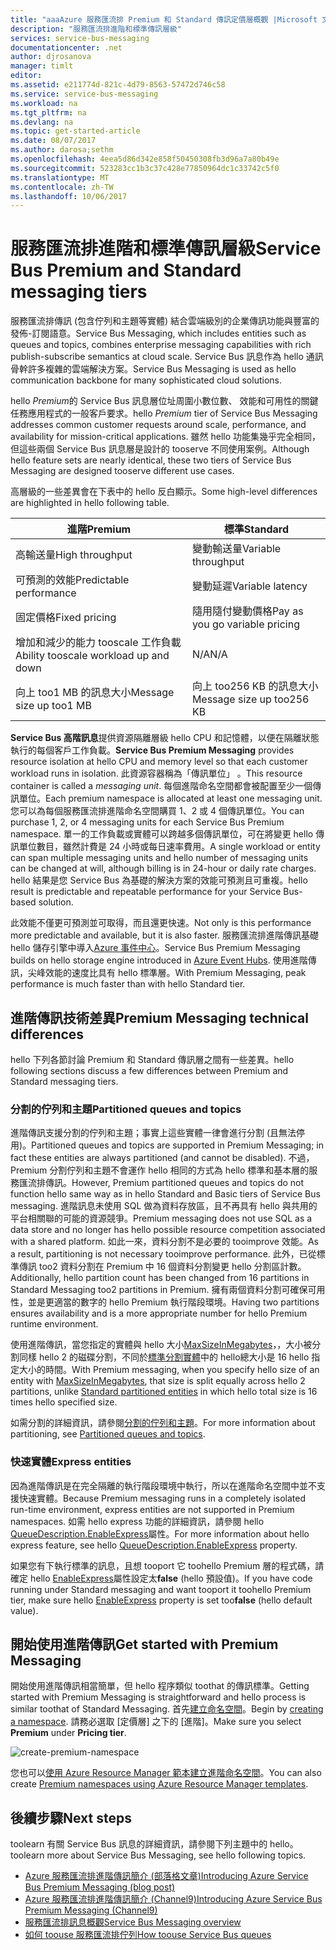 ```yaml
---
title: "aaaAzure 服務匯流排 Premium 和 Standard 傳訊定價層概觀 |Microsoft 文件"
description: "服務匯流排進階和標準傳訊層級"
services: service-bus-messaging
documentationcenter: .net
author: djrosanova
manager: timlt
editor: 
ms.assetid: e211774d-821c-4d79-8563-57472d746c58
ms.service: service-bus-messaging
ms.workload: na
ms.tgt_pltfrm: na
ms.devlang: na
ms.topic: get-started-article
ms.date: 08/07/2017
ms.author: darosa;sethm
ms.openlocfilehash: 4eea5d86d342e858f50450308fb3d96a7a80b49e
ms.sourcegitcommit: 523283cc1b3c37c428e77850964dc1c33742c5f0
ms.translationtype: MT
ms.contentlocale: zh-TW
ms.lasthandoff: 10/06/2017
---
```

# <a name="service-bus-premium-and-standard-messaging-tiers"></a><span data-ttu-id="1708d-103">服務匯流排進階和標準傳訊層級</span><span class="sxs-lookup"><span data-stu-id="1708d-103">Service Bus Premium and Standard messaging tiers</span></span>

<span data-ttu-id="1708d-104">服務匯流排傳訊 (包含佇列和主題等實體) 結合雲端級別的企業傳訊功能與豐富的發佈-訂閱語意。</span><span class="sxs-lookup"><span data-stu-id="1708d-104">Service Bus Messaging, which includes entities such as queues and topics, combines enterprise messaging capabilities with rich publish-subscribe semantics at cloud scale.</span></span> <span data-ttu-id="1708d-105">Service Bus 訊息作為 hello 通訊骨幹許多複雜的雲端解決方案。</span><span class="sxs-lookup"><span data-stu-id="1708d-105">Service Bus Messaging is used as hello communication backbone for many sophisticated cloud solutions.</span></span>

<span data-ttu-id="1708d-106">hello *Premium*的 Service Bus 訊息層位址周圍小數位數、 效能和可用性的關鍵任務應用程式的一般客戶要求。</span><span class="sxs-lookup"><span data-stu-id="1708d-106">hello *Premium* tier of Service Bus Messaging addresses common customer requests around scale, performance, and availability for mission-critical applications.</span></span> <span data-ttu-id="1708d-107">雖然 hello 功能集幾乎完全相同，但這些兩個 Service Bus 訊息層是設計的 tooserve 不同使用案例。</span><span class="sxs-lookup"><span data-stu-id="1708d-107">Although hello feature sets are nearly identical, these two tiers of Service Bus Messaging are designed tooserve different use cases.</span></span>

<span data-ttu-id="1708d-108">高層級的一些差異會在下表中的 hello 反白顯示。</span><span class="sxs-lookup"><span data-stu-id="1708d-108">Some high-level differences are highlighted in hello following table.</span></span>

| <span data-ttu-id="1708d-109">進階</span><span class="sxs-lookup"><span data-stu-id="1708d-109">Premium</span></span> | <span data-ttu-id="1708d-110">標準</span><span class="sxs-lookup"><span data-stu-id="1708d-110">Standard</span></span> |
| --- | --- |
| <span data-ttu-id="1708d-111">高輸送量</span><span class="sxs-lookup"><span data-stu-id="1708d-111">High throughput</span></span> |<span data-ttu-id="1708d-112">變動輸送量</span><span class="sxs-lookup"><span data-stu-id="1708d-112">Variable throughput</span></span> |
| <span data-ttu-id="1708d-113">可預測的效能</span><span class="sxs-lookup"><span data-stu-id="1708d-113">Predictable performance</span></span> |<span data-ttu-id="1708d-114">變動延遲</span><span class="sxs-lookup"><span data-stu-id="1708d-114">Variable latency</span></span> |
| <span data-ttu-id="1708d-115">固定價格</span><span class="sxs-lookup"><span data-stu-id="1708d-115">Fixed pricing</span></span> |<span data-ttu-id="1708d-116">隨用隨付變動價格</span><span class="sxs-lookup"><span data-stu-id="1708d-116">Pay as you go variable pricing</span></span> |
| <span data-ttu-id="1708d-117">增加和減少的能力 tooscale 工作負載</span><span class="sxs-lookup"><span data-stu-id="1708d-117">Ability tooscale workload up and down</span></span> |<span data-ttu-id="1708d-118">N/A</span><span class="sxs-lookup"><span data-stu-id="1708d-118">N/A</span></span> |
| <span data-ttu-id="1708d-119">向上 too1 MB 的訊息大小</span><span class="sxs-lookup"><span data-stu-id="1708d-119">Message size up too1 MB</span></span> |<span data-ttu-id="1708d-120">向上 too256 KB 的訊息大小</span><span class="sxs-lookup"><span data-stu-id="1708d-120">Message size up too256 KB</span></span> |

<span data-ttu-id="1708d-121">**Service Bus 高階訊息**提供資源隔離層級 hello CPU 和記憶體，以便在隔離狀態執行的每個客戶工作負載。</span><span class="sxs-lookup"><span data-stu-id="1708d-121">**Service Bus Premium Messaging** provides resource isolation at hello CPU and memory level so that each customer workload runs in isolation.</span></span> <span data-ttu-id="1708d-122">此資源容器稱為「傳訊單位」 。</span><span class="sxs-lookup"><span data-stu-id="1708d-122">This resource container is called a *messaging unit*.</span></span> <span data-ttu-id="1708d-123">每個進階命名空間都會被配置至少一個傳訊單位。</span><span class="sxs-lookup"><span data-stu-id="1708d-123">Each premium namespace is allocated at least one messaging unit.</span></span> <span data-ttu-id="1708d-124">您可以為每個服務匯流排進階命名空間購買 1、2 或 4 個傳訊單位。</span><span class="sxs-lookup"><span data-stu-id="1708d-124">You can purchase 1, 2, or 4 messaging units for each Service Bus Premium namespace.</span></span> <span data-ttu-id="1708d-125">單一的工作負載或實體可以跨越多個傳訊單位，可在將變更 hello 傳訊單位數目，雖然計費是 24 小時或每日速率費用。</span><span class="sxs-lookup"><span data-stu-id="1708d-125">A single workload or entity can span multiple messaging units and hello number of messaging units can be changed at will, although billing is in 24-hour or daily rate charges.</span></span> <span data-ttu-id="1708d-126">hello 結果是您 Service Bus 為基礎的解決方案的效能可預測且可重複。</span><span class="sxs-lookup"><span data-stu-id="1708d-126">hello result is predictable and repeatable performance for your Service Bus-based solution.</span></span>

<span data-ttu-id="1708d-127">此效能不僅更可預測並可取得，而且還更快速。</span><span class="sxs-lookup"><span data-stu-id="1708d-127">Not only is this performance more predictable and available, but it is also faster.</span></span> <span data-ttu-id="1708d-128">服務匯流排進階傳訊基礎 hello 儲存引擎中導入[Azure 事件中心](https://azure.microsoft.com/services/event-hubs/)。</span><span class="sxs-lookup"><span data-stu-id="1708d-128">Service Bus Premium Messaging builds on hello storage engine introduced in [Azure Event Hubs](https://azure.microsoft.com/services/event-hubs/).</span></span> <span data-ttu-id="1708d-129">使用進階傳訊，尖峰效能的速度比具有 hello 標準層。</span><span class="sxs-lookup"><span data-stu-id="1708d-129">With Premium Messaging, peak performance is much faster than with hello Standard tier.</span></span>

## <a name="premium-messaging-technical-differences"></a><span data-ttu-id="1708d-130">進階傳訊技術差異</span><span class="sxs-lookup"><span data-stu-id="1708d-130">Premium Messaging technical differences</span></span>

<span data-ttu-id="1708d-131">hello 下列各節討論 Premium 和 Standard 傳訊層之間有一些差異。</span><span class="sxs-lookup"><span data-stu-id="1708d-131">hello following sections discuss a few differences between Premium and Standard messaging tiers.</span></span>

### <a name="partitioned-queues-and-topics"></a><span data-ttu-id="1708d-132">分割的佇列和主題</span><span class="sxs-lookup"><span data-stu-id="1708d-132">Partitioned queues and topics</span></span>

<span data-ttu-id="1708d-133">進階傳訊支援分割的佇列和主題；事實上這些實體一律會進行分割 (且無法停用)。</span><span class="sxs-lookup"><span data-stu-id="1708d-133">Partitioned queues and topics are supported in Premium Messaging; in fact these entities are always partitioned (and cannot be disabled).</span></span> <span data-ttu-id="1708d-134">不過，Premium 分割佇列和主題不會運作 hello 相同的方式為 hello 標準和基本層的服務匯流排傳訊。</span><span class="sxs-lookup"><span data-stu-id="1708d-134">However, Premium partitioned queues and topics do not function hello same way as in hello Standard and Basic tiers of Service Bus messaging.</span></span> <span data-ttu-id="1708d-135">進階訊息未使用 SQL 做為資料存放區，且不再具有 hello 與共用的平台相關聯的可能的資源競爭。</span><span class="sxs-lookup"><span data-stu-id="1708d-135">Premium messaging does not use SQL as a data store and no longer has hello possible resource competition associated with a shared platform.</span></span> <span data-ttu-id="1708d-136">如此一來，資料分割不是必要的 tooimprove 效能。</span><span class="sxs-lookup"><span data-stu-id="1708d-136">As a result, partitioning is not necessary tooimprove performance.</span></span> <span data-ttu-id="1708d-137">此外，已從標準傳訊 too2 資料分割在 Premium 中 16 個資料分割變更 hello 分割區計數。</span><span class="sxs-lookup"><span data-stu-id="1708d-137">Additionally, hello partition count has been changed from 16 partitions in Standard Messaging too2 partitions in Premium.</span></span> <span data-ttu-id="1708d-138">擁有兩個資料分割可確保可用性，並是更適當的數字的 hello Premium 執行階段環境。</span><span class="sxs-lookup"><span data-stu-id="1708d-138">Having two partitions ensures availability and is a more appropriate number for hello Premium runtime environment.</span></span> 

<span data-ttu-id="1708d-139">使用進階傳訊，當您指定的實體與 hello 大小[MaxSizeInMegabytes](/dotnet/api/microsoft.servicebus.messaging.queuedescription.maxsizeinmegabytes#Microsoft_ServiceBus_Messaging_QueueDescription_MaxSizeInMegabytes)，，大小被分割同樣 hello 2 的磁碟分割，不同於[標準分割實體](service-bus-partitioning.md#standard)中的 hello總大小是 16 hello 指定大小的時間。</span><span class="sxs-lookup"><span data-stu-id="1708d-139">With Premium messaging, when you specify hello size of an entity with [MaxSizeInMegabytes](/dotnet/api/microsoft.servicebus.messaging.queuedescription.maxsizeinmegabytes#Microsoft_ServiceBus_Messaging_QueueDescription_MaxSizeInMegabytes), that size is split equally across hello 2 partitions, unlike [Standard partitioned entities](service-bus-partitioning.md#standard) in which hello total size is 16 times hello specified size.</span></span> 

<span data-ttu-id="1708d-140">如需分割的詳細資訊，請參閱[分割的佇列和主題](service-bus-partitioning.md)。</span><span class="sxs-lookup"><span data-stu-id="1708d-140">For more information about partitioning, see [Partitioned queues and topics](service-bus-partitioning.md).</span></span>

### <a name="express-entities"></a><span data-ttu-id="1708d-141">快速實體</span><span class="sxs-lookup"><span data-stu-id="1708d-141">Express entities</span></span>

<span data-ttu-id="1708d-142">因為進階傳訊是在完全隔離的執行階段環境中執行，所以在進階命名空間中並不支援快速實體。</span><span class="sxs-lookup"><span data-stu-id="1708d-142">Because Premium messaging runs in a completely isolated run-time environment, express entities are not supported in Premium namespaces.</span></span> <span data-ttu-id="1708d-143">如需 hello express 功能的詳細資訊，請參閱 hello [QueueDescription.EnableExpress](/dotnet/api/microsoft.servicebus.messaging.queuedescription.enableexpress#Microsoft_ServiceBus_Messaging_QueueDescription_EnableExpress)屬性。</span><span class="sxs-lookup"><span data-stu-id="1708d-143">For more information about hello express feature, see hello [QueueDescription.EnableExpress](/dotnet/api/microsoft.servicebus.messaging.queuedescription.enableexpress#Microsoft_ServiceBus_Messaging_QueueDescription_EnableExpress) property.</span></span>

<span data-ttu-id="1708d-144">如果您有下執行標準的訊息，且想 tooport 它 toohello Premium 層的程式碼，請確定 hello [EnableExpress](/dotnet/api/microsoft.servicebus.messaging.queuedescription.enableexpress#Microsoft_ServiceBus_Messaging_QueueDescription_EnableExpress)屬性設定太**false** (hello 預設值)。</span><span class="sxs-lookup"><span data-stu-id="1708d-144">If you have code running under Standard messaging and want tooport it toohello Premium tier, make sure hello [EnableExpress](/dotnet/api/microsoft.servicebus.messaging.queuedescription.enableexpress#Microsoft_ServiceBus_Messaging_QueueDescription_EnableExpress) property is set too**false** (hello default value).</span></span>

## <a name="get-started-with-premium-messaging"></a><span data-ttu-id="1708d-145">開始使用進階傳訊</span><span class="sxs-lookup"><span data-stu-id="1708d-145">Get started with Premium Messaging</span></span>

<span data-ttu-id="1708d-146">開始使用進階傳訊相當簡單，但 hello 程序類似 toothat 的傳訊標準。</span><span class="sxs-lookup"><span data-stu-id="1708d-146">Getting started with Premium Messaging is straightforward and hello process is similar toothat of Standard Messaging.</span></span> <span data-ttu-id="1708d-147">首先[建立命名空間](service-bus-create-namespace-portal.md)。</span><span class="sxs-lookup"><span data-stu-id="1708d-147">Begin by [creating a namespace](service-bus-create-namespace-portal.md).</span></span> <span data-ttu-id="1708d-148">請務必選取 [定價層] 之下的 [進階]。</span><span class="sxs-lookup"><span data-stu-id="1708d-148">Make sure you select **Premium** under **Pricing tier**.</span></span>

![create-premium-namespace][create-premium-namespace]

<span data-ttu-id="1708d-150">您也可以[使用 Azure Resource Manager 範本建立進階命名空間](https://azure.microsoft.com/en-us/resources/templates/101-servicebus-pn-ar/)。</span><span class="sxs-lookup"><span data-stu-id="1708d-150">You can also create [Premium namespaces using Azure Resource Manager templates](https://azure.microsoft.com/en-us/resources/templates/101-servicebus-pn-ar/).</span></span>


## <a name="next-steps"></a><span data-ttu-id="1708d-151">後續步驟</span><span class="sxs-lookup"><span data-stu-id="1708d-151">Next steps</span></span>

<span data-ttu-id="1708d-152">toolearn 有關 Service Bus 訊息的詳細資訊，請參閱下列主題中的 hello。</span><span class="sxs-lookup"><span data-stu-id="1708d-152">toolearn more about Service Bus Messaging, see hello following topics.</span></span>

* [<span data-ttu-id="1708d-153">Azure 服務匯流排進階傳訊簡介 (部落格文章)</span><span class="sxs-lookup"><span data-stu-id="1708d-153">Introducing Azure Service Bus Premium Messaging (blog post)</span></span>](http://azure.microsoft.com/blog/introducing-azure-service-bus-premium-messaging/)
* [<span data-ttu-id="1708d-154">Azure 服務匯流排進階傳訊簡介 (Channel9)</span><span class="sxs-lookup"><span data-stu-id="1708d-154">Introducing Azure Service Bus Premium Messaging (Channel9)</span></span>](https://channel9.msdn.com/Blogs/Subscribe/Introducing-Azure-Service-Bus-Premium-Messaging)
* [<span data-ttu-id="1708d-155">服務匯流排訊息概觀</span><span class="sxs-lookup"><span data-stu-id="1708d-155">Service Bus Messaging overview</span></span>](service-bus-messaging-overview.md)
* [<span data-ttu-id="1708d-156">如何 toouse 服務匯流排佇列</span><span class="sxs-lookup"><span data-stu-id="1708d-156">How toouse Service Bus queues</span></span>](service-bus-dotnet-get-started-with-queues.md)

<!--Image references-->

[create-premium-namespace]: ./media/service-bus-premium-messaging/select-premium-tier.png
